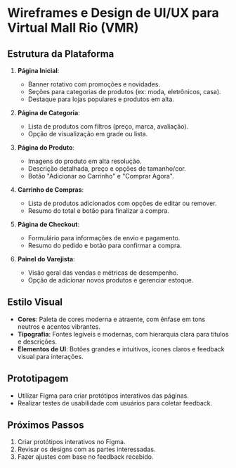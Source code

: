 # Wireframes e Design de UI/UX para Virtual Mall Rio (VMR)

## Estrutura da Plataforma
1. **Página Inicial**:
   - Banner rotativo com promoções e novidades.
   - Seções para categorias de produtos (ex: moda, eletrônicos, casa).
   - Destaque para lojas populares e produtos em alta.

2. **Página de Categoria**:
   - Lista de produtos com filtros (preço, marca, avaliação).
   - Opção de visualização em grade ou lista.

3. **Página do Produto**:
   - Imagens do produto em alta resolução.
   - Descrição detalhada, preço e opções de tamanho/cor.
   - Botão "Adicionar ao Carrinho" e "Comprar Agora".

4. **Carrinho de Compras**:
   - Lista de produtos adicionados com opções de editar ou remover.
   - Resumo do total e botão para finalizar a compra.

5. **Página de Checkout**:
   - Formulário para informações de envio e pagamento.
   - Resumo do pedido e botão para confirmar a compra.

6. **Painel do Varejista**:
   - Visão geral das vendas e métricas de desempenho.
   - Opção de adicionar novos produtos e gerenciar estoque.

## Estilo Visual
- **Cores**: Paleta de cores moderna e atraente, com ênfase em tons neutros e acentos vibrantes.
- **Tipografia**: Fontes legíveis e modernas, com hierarquia clara para títulos e descrições.
- **Elementos de UI**: Botões grandes e intuitivos, ícones claros e feedback visual para interações.

## Prototipagem
- Utilizar Figma para criar protótipos interativos das páginas.
- Realizar testes de usabilidade com usuários para coletar feedback.

## Próximos Passos
1. Criar protótipos interativos no Figma.
2. Revisar os designs com as partes interessadas.
3. Fazer ajustes com base no feedback recebido.
